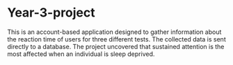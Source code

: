 # Year-3-project
This is an account-based application designed to gather information about the reaction time of users for three different tests. The collected data is sent directly to a database.
The project uncovered that sustained attention is the most affected when an individual is sleep deprived.

